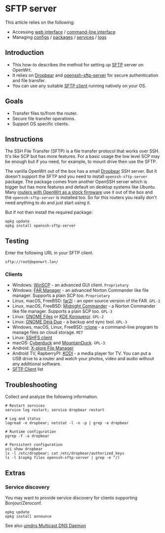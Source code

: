 # SFTP server

This article relies on the following:

- Accessing [web interface](/docs/guide-quick-start/walkthrough_login "docs:guide-quick-start:walkthrough_login") / [command-line interface](/docs/guide-quick-start/sshadministration "docs:guide-quick-start:sshadministration")
- Managing [configs](/docs/guide-user/base-system/uci "docs:guide-user:base-system:uci") / [packages](/docs/guide-user/additional-software/managing_packages "docs:guide-user:additional-software:managing_packages") / [services](/docs/guide-user/base-system/managing_services "docs:guide-user:base-system:managing_services") / [logs](/docs/guide-user/base-system/log.essentials "docs:guide-user:base-system:log.essentials")

## Introduction

- This how-to describes the method for setting up [SFTP](https://en.wikipedia.org/wiki/SSH_File_Transfer_Protocol "https://en.wikipedia.org/wiki/SSH_File_Transfer_Protocol") server on OpenWrt.
- It relies on [Dropbear](/docs/guide-user/base-system/dropbear "docs:guide-user:base-system:dropbear") and [openssh-sftp-server](/packages/pkgdata/openssh-sftp-server "packages:pkgdata:openssh-sftp-server") for secure authentication and file transfer.
- You can use any suitable [SFTP client](/docs/guide-user/services/nas/sftp.server#popular_clients "docs:guide-user:services:nas:sftp.server") running natively on your OS.

## Goals

- Transfer files to/from the router.
- Secure file transfer operations.
- Support OS specific clients.

## Instructions

The SSH File Transfer (SFTP) is a file transfer protocol that works over SSH. It's like SCP but has more features. For a basic usage the low level SCP may be enough but if you need, for example, to mount drive then use the SFTP.

The vanilla OpenWrt out of the box has a small [Dropbear](/docs/guide-user/base-system/dropbear "docs:guide-user:base-system:dropbear") SSH server. But it doesn't support the SFTP and you need to install `openssh-sftp-server` package. The package comes from another OpenSSH server which is bigger but has more features and default on desktop systems like Ubuntu. Many [routers with OpenWrt as a stock firmware](/docs/guide-user/installation/openwrt-as-stock-firmware "docs:guide-user:installation:openwrt-as-stock-firmware") use it out of the box and the `openssh-sftp-server` is installed too. So for this routers you really don't need anything to do and just start using it.

But if not then install the required package:

```
opkg update
opkg install openssh-sftp-server
```

## Testing

Enter the following URL in your SFTP client.

```
sftp://root@openwrt.lan/
```

### Clients

- Windows: [WinSCP](/docs/guide-quick-start/sshadministration#winscp "docs:guide-quick-start:sshadministration") - an advanced GUI client. `Proprietary`
- Windows: [FAR Manager](https://www.farmanager.com/ "https://www.farmanager.com/") - an advanced Norton Commander like file manager. Supports a plain SCP too. `Proprietary`
- Linux, macOS, FreeBSD: [far2l](https://github.com/elfmz/far2l "https://github.com/elfmz/far2l") - an open source version of the FAR. `GPL-2`
- Linux, macOS, FreeBSD: [Midnight Commander](https://midnight-commander.org/ "https://midnight-commander.org/") - a Norton Commander like file manager. Supports a plain SCP too. `GPL-3`
- Linux: [GNOME Files](https://en.wikipedia.org/wiki/GNOME_Files "https://en.wikipedia.org/wiki/GNOME_Files") or [KDE Konqueror](https://apps.kde.org/ru/konqueror/ "https://apps.kde.org/ru/konqueror/"). `GPL-2`
- Linux: [GNOME Déjà Dup](https://wiki.gnome.org/Apps/DejaDup/Details "https://wiki.gnome.org/Apps/DejaDup/Details") - a backup and sync tool. `GPL-3`
- Windows, macOS, Linux, FreeBSD: [rclone](https://rclone.org/ "https://rclone.org/") - a command-line program to manage files on cloud storage. `MIT`
- Linux: [SSHFS client](/docs/guide-user/services/ssh/sshfs.client "docs:guide-user:services:ssh:sshfs.client")
- macOS: [Cyberduck](https://cyberduck.io/ "https://cyberduck.io/") and [MountainDuck](https://mountainduck.io/ "https://mountainduck.io/"). `GPL-3`.
- Android: [X-plore File Manager](https://play.google.com/store/apps/details?id=com.lonelycatgames.Xplore "https://play.google.com/store/apps/details?id=com.lonelycatgames.Xplore")
- Android TV, RapberryPI: [KODI](https://kodi.tv "https://kodi.tv") - a media player for TV. You can put a USB drive to a router and watch your photos, video and audio without any additional software.
- [SFTP Client](https://www.sftp.net/clients "https://www.sftp.net/clients") list

## Troubleshooting

Collect and analyze the following information.

```
# Restart services
service log restart; service dropbear restart
 
# Log and status
logread -e dropbear; netstat -l -n -p | grep -e dropbear
 
# Runtime configuration
pgrep -f -a dropbear
 
# Persistent configuration
uci show dropbear
ls -l /etc/dropbear; cat /etc/dropbear/authorized_keys
ls -l $(opkg files openssh-sftp-server | grep -e ^/)
```

## Extras

### Service discovery

You may want to provide service discovery for clients supporting Bonjour/Zeroconf.

```
opkg update
opkg install announce
```

See also [umdns Multicast DNS Daemon](/docs/guide-developer/mdns "docs:guide-developer:mdns")
